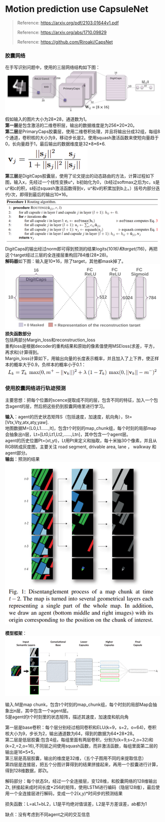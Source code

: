 # Motion prediction use CapsuleNet
> Reference:  https://arxiv.org/pdf/2103.01644v1.pdf
>
> Reference: https://arxiv.org/abs/1710.09829
> 
> Reference: https://github.com/Riroaki/CapsNet

### 胶囊网络
在手写识别问题中，使用的三层网络结构如下图：
![image](https://github.com/AliceNing/CapsuleNet/blob/main/images/caps_mnist.png)
假如输入的图片大小为28\*28，通道数为1。  
**第一层**是包含激活的二维卷积层，输出的数据维度是为256\*20\*20。  
**第二层**是PrimaryCaps胶囊层，使用二维卷积处理，并且将输出分成32组，每组8个通道，卷积核的大小为9，移动步长是2。使用squash激活函数来使短向量趋于0，长向量趋于1，最后输出的数据维度是32\*8\*6\*6.  
![image](https://github.com/AliceNing/CapsuleNet/blob/main/images/squash.png)  
**第三层**是DigitCaps胶囊层，使用了论文提出的动态路由的方法，计算过程如下图，输入x，先经过一个线性变换u^，b初始化为0，（b经过softmax之后为c，s是u^和c的积，s经过squash激活函数得到v，u^和v的积累加到b上。）括号内部分迭代r次，即得到最后的输出10\*16。  
![image](https://github.com/AliceNing/CapsuleNet/blob/main/images/Routing_algorithm.png)  
DigitCaps的输出经过norm即可得到预测的结果logits(10*16)和target(1*16)，再把这个target经过三层的全连接层重构回784维(28\*28)。  
**解码器**如下图：输入是10*16，除了target，其他都mask掉了。  
![image](https://github.com/AliceNing/CapsuleNet/blob/main/images/cap_decoder.png)  
**损失函数部分**  
包括两部分Margin_loss和reconstruction_loss  
重构loss是根据decoder的重构结果和原始的像素值使用MSEloss(求差，平方，再求和)计算得到。  
Margin_loss计算如下，用输出向量的长度表示概率，并且加入了上下界，使正样本的概率大于0.9，负样本的概率小于0.1：  
![image](https://github.com/AliceNing/CapsuleNet/blob/main/images/cap_loss.png)  

### 使用胶囊网络进行轨迹预测

主要思想：把每个位置的scence提取成不同的层，包含不同的特征，加入一个包含agent的层，然后把这些扔到胶囊网络里进行学习。  

**输入**：agent的历史状态矩阵S（包括速度，加速度，航向角），St=[Vtx,Vty,atx,aty,yaw].    
       地图数据M=[L0,L1……,lt]，包含t个时刻的map_chunk组，每个时刻的局部map会抽象出n层，Lt=[Lt0,Lt1,Lt2,……,Ltn]，其中包含一个agent层。   
       agent的历史位置Pt=(xt,yt)，Lt用Pt来定义和抽取，每十米抽30个像素，并且从RGB转成灰度图，主要关注 road segment, drivable area, lane ， walkway  和 agent部分。  
**输出**：预测的结果  
![image](https://github.com/AliceNing/CapsuleNet/blob/main/images/map_chunk.png)  


**模型框架**：
![image](https://github.com/AliceNing/CapsuleNet/blob/main/images/motion_caps.png)  

输入:M是map chunk，包含t个时刻的map_chunk组，每个时刻的局部Map会抽象出n层，其中包含一个agent层。  
       S是agent的t个时刻里的状态矩阵，描述其速度，加速度和航向角  

第一层是base卷积：每个层分别经过相同卷积和ELU(k=9，s=2，o=64)，卷积核大小为9，步长为2，输出通道数为64，得到的数据为64\*28\*28。  
第二层是低层胶囊:包含4组，每组里面有两层卷积，分别为(k=9,s=2,o=32)和(k=2,=2,o=16),不同层之间使用squash函数，而非激活函数，每组里面第二层的输出是16\*5\*5，  
第三层是高层胶囊，输出的维度是32维，（五个子图用不同的来提取信息）  
第四层是连接层，把五个分图计算得到的结果拼接起来，再用一个胶囊进行计算，得到128维数据，即Zt。

解码部分：每个状态St，经过一个全连接层，变128维，和胶囊网络的128维输出Zt, 拼接起来成时间长度\*256的矩阵，使用LSTM进行编码（隐层128维），最后使用一个全连接层进行解码，变成一个2(x,y)\*时间步的预测结果

损失函数：L=aL1+bL2，L1是平均绝对值误差，L2是平方差误差，ab都为1

缺点：没有考虑到不同agent之间的交互信息